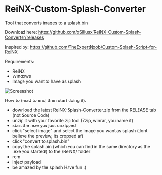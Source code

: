 # ReiNX-Custom-Splash-Converter
Tool that converts images to a splash.bin

Download here: https://github.com/xSillusx/ReiNX-Custom-Splash-Converter/releases

Inspired by: https://github.com/TheExpertNoob/Custom-Splash-Script-for-ReiNX

Requirements:
- ReiNX
- Windows
- Image you want to have as splash

![Screenshot](https://github.com/xSillusx/ReiNX-Custom-Splash-Converter/blob/master/segsegsegseg.PNG)


How to (read to end, then start doing it):
- download the latest ReiNX-Splash-Converter.zip from the RELEASE tab (not Source Code)
- unzip it with your favorite zip tool (7zip, winrar, you name it)
- start the .exe you just unzipped
- click "select image" and select the image you want as splash (dont believe the preview, its cropped af)
- click "convert to splash.bin"
- copy the splash.bin (which you can find in the same directory as the .exe you started!) to the /ReiNX/ folder
- rcm
- inject payload
- be amazed by the splash
Have fun :)

